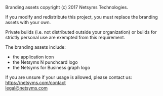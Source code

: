 Branding assets copyright (c) 2017 Netsyms Technologies.

If you modify and redistribute this project, you must replace the branding 
assets with your own.

Private builds (i.e. not distributed outside your organization) or builds for 
strictly personal use are exempted from this requirement.

The branding assets include:  
 * the application icon
 * the Netsyms N punchcard logo
 * the Netsyms for Business graph logo

If you are unsure if your usage is allowed, please contact us:  
https://netsyms.com/contact  
legal@netsyms.com